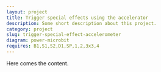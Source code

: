 ```yaml
---
layout: project
title: Trigger special effects using the accelerator
description: Some short description about this project.
category: project
slug: trigger-special-effect-accelerometer
diagram: power-microbit
requires: B1,S1,S2,D1,SP,1,2,3x3,4
---
```


Here comes the content.